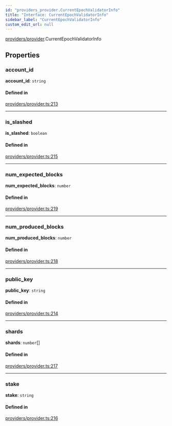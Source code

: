 ```yaml
---
id: "providers_provider.CurrentEpochValidatorInfo"
title: "Interface: CurrentEpochValidatorInfo"
sidebar_label: "CurrentEpochValidatorInfo"
custom_edit_url: null
---
```


[providers/provider](../modules/providers_provider.md).CurrentEpochValidatorInfo

## Properties

### account\_id

 **account\_id**: `string`

#### Defined in

[providers/provider.ts:213](https://github.com/maxhr/near--near-api-js/blob/57fed346/packages/near-api-js/src/providers/provider.ts#L213)

___

### is\_slashed

 **is\_slashed**: `boolean`

#### Defined in

[providers/provider.ts:215](https://github.com/maxhr/near--near-api-js/blob/57fed346/packages/near-api-js/src/providers/provider.ts#L215)

___

### num\_expected\_blocks

 **num\_expected\_blocks**: `number`

#### Defined in

[providers/provider.ts:219](https://github.com/maxhr/near--near-api-js/blob/57fed346/packages/near-api-js/src/providers/provider.ts#L219)

___

### num\_produced\_blocks

 **num\_produced\_blocks**: `number`

#### Defined in

[providers/provider.ts:218](https://github.com/maxhr/near--near-api-js/blob/57fed346/packages/near-api-js/src/providers/provider.ts#L218)

___

### public\_key

 **public\_key**: `string`

#### Defined in

[providers/provider.ts:214](https://github.com/maxhr/near--near-api-js/blob/57fed346/packages/near-api-js/src/providers/provider.ts#L214)

___

### shards

 **shards**: `number`[]

#### Defined in

[providers/provider.ts:217](https://github.com/maxhr/near--near-api-js/blob/57fed346/packages/near-api-js/src/providers/provider.ts#L217)

___

### stake

 **stake**: `string`

#### Defined in

[providers/provider.ts:216](https://github.com/maxhr/near--near-api-js/blob/57fed346/packages/near-api-js/src/providers/provider.ts#L216)
